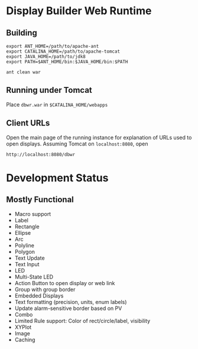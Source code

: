 Display Builder Web Runtime
===========================

Building
--------

    export ANT_HOME=/path/to/apache-ant
    export CATALINA_HOME=/path/to/apache-tomcat
    export JAVA_HOME=/path/to/jdk8
    export PATH=$ANT_HOME/bin:$JAVA_HOME/bin:$PATH
    
    ant clean war

Running under Tomcat
--------------------

Place `dbwr.war` in `$CATALINA_HOME/webapps`


Client URLs
-----------

Open the main page of the running instance for explanation
of URLs used to open displays.
Assuming Tomcat on `localhost:8080`, open

    http://localhost:8080/dbwr
    

Development Status
==================

Mostly Functional
-----------------

 * Macro support
 * Label
 * Rectangle
 * Ellipse
 * Arc
 * Polyline
 * Polygon
 * Text Update
 * Text Input
 * LED
 * Multi-State LED
 * Action Button to open display or web link
 * Group with group border
 * Embedded Displays
 * Text formatting (precision, units, enum labels)
 * Update alarm-sensitive border based on PV
 * Combo
 * Limited Rule support: Color of rect/circle/label, visibility
 * XYPlot
 * Image
 * Caching
